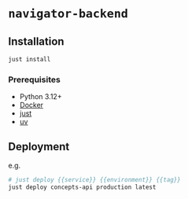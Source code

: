 # `navigator-backend`

## Installation

```bash
just install
```

### Prerequisites

- Python 3.12+
- [Docker](https://www.docker.com/get-started/)
- [just](https://github.com/casey/just?tab=readme-ov-file#installation)
- [uv](<[https://](https://docs.astral.sh/uv/)>)

## Deployment

e.g.

```bash
# just deploy {{service}} {{environment}} {{tag}}
just deploy concepts-api production latest
```
